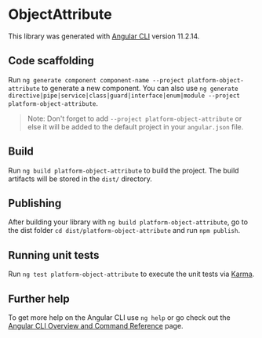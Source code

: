 # ObjectAttribute

This library was generated with [Angular CLI](https://github.com/angular/angular-cli) version 11.2.14.

## Code scaffolding

Run `ng generate component component-name --project platform-object-attribute` to generate a new component. You can also use `ng generate directive|pipe|service|class|guard|interface|enum|module --project platform-object-attribute`.
> Note: Don't forget to add `--project platform-object-attribute` or else it will be added to the default project in your `angular.json` file. 

## Build

Run `ng build platform-object-attribute` to build the project. The build artifacts will be stored in the `dist/` directory.

## Publishing

After building your library with `ng build platform-object-attribute`, go to the dist folder `cd dist/platform-object-attribute` and run `npm publish`.

## Running unit tests

Run `ng test platform-object-attribute` to execute the unit tests via [Karma](https://karma-runner.github.io).

## Further help

To get more help on the Angular CLI use `ng help` or go check out the [Angular CLI Overview and Command Reference](https://angular.io/cli) page.

